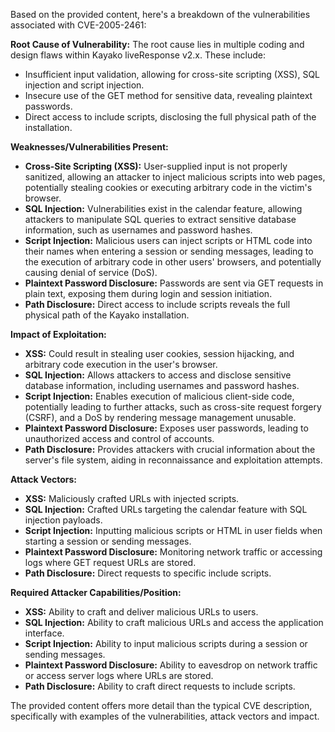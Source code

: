 Based on the provided content, here's a breakdown of the vulnerabilities associated with CVE-2005-2461:

**Root Cause of Vulnerability:**
The root cause lies in multiple coding and design flaws within Kayako liveResponse v2.x. These include:
*   Insufficient input validation, allowing for cross-site scripting (XSS), SQL injection and script injection.
*   Insecure use of the GET method for sensitive data, revealing plaintext passwords.
*   Direct access to include scripts, disclosing the full physical path of the installation.

**Weaknesses/Vulnerabilities Present:**
*   **Cross-Site Scripting (XSS):** User-supplied input is not properly sanitized, allowing an attacker to inject malicious scripts into web pages, potentially stealing cookies or executing arbitrary code in the victim's browser.
*   **SQL Injection:** Vulnerabilities exist in the calendar feature, allowing attackers to manipulate SQL queries to extract sensitive database information, such as usernames and password hashes.
*   **Script Injection:** Malicious users can inject scripts or HTML code into their names when entering a session or sending messages, leading to the execution of arbitrary code in other users' browsers, and potentially causing denial of service (DoS).
*   **Plaintext Password Disclosure:** Passwords are sent via GET requests in plain text, exposing them during login and session initiation.
*   **Path Disclosure:** Direct access to include scripts reveals the full physical path of the Kayako installation.

**Impact of Exploitation:**
*   **XSS:** Could result in stealing user cookies, session hijacking, and arbitrary code execution in the user's browser.
*   **SQL Injection:** Allows attackers to access and disclose sensitive database information, including usernames and password hashes.
*   **Script Injection:** Enables execution of malicious client-side code, potentially leading to further attacks, such as cross-site request forgery (CSRF), and a DoS by rendering message management unusable.
*   **Plaintext Password Disclosure:** Exposes user passwords, leading to unauthorized access and control of accounts.
*   **Path Disclosure:** Provides attackers with crucial information about the server's file system, aiding in reconnaissance and exploitation attempts.

**Attack Vectors:**
*   **XSS:** Maliciously crafted URLs with injected scripts.
*   **SQL Injection:** Crafted URLs targeting the calendar feature with SQL injection payloads.
*   **Script Injection:** Inputting malicious scripts or HTML in user fields when starting a session or sending messages.
*   **Plaintext Password Disclosure:** Monitoring network traffic or accessing logs where GET request URLs are stored.
*   **Path Disclosure:** Direct requests to specific include scripts.

**Required Attacker Capabilities/Position:**
*   **XSS:** Ability to craft and deliver malicious URLs to users.
*   **SQL Injection:** Ability to craft malicious URLs and access the application interface.
*   **Script Injection:** Ability to input malicious scripts during a session or sending messages.
*   **Plaintext Password Disclosure:** Ability to eavesdrop on network traffic or access server logs where URLs are stored.
*   **Path Disclosure:** Ability to craft direct requests to include scripts.

The provided content offers more detail than the typical CVE description, specifically with examples of the vulnerabilities, attack vectors and impact.